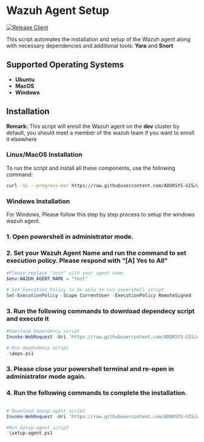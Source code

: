 # Wazuh Agent Setup

[![Release Client](https://github.com/ADORSYS-GIS/wazuh-cert-oauth2/actions/workflows/release.yml/badge.svg?branch=main)](https://github.com/ADORSYS-GIS/wazuh-cert-oauth2/actions/workflows/release.yml)


This script automates the installation and setup of the Wazuh agent along with necessary dependencies and additional tools: **Yara** and **Snort**

## Supported Operating Systems
- **Ubuntu**
- **MacOS** 
- **Windows**


## Installation

**Remark:** 
This script will enroll the Wazuh agent on the **dev** cluster by default, you should meet a member of the wazuh team if you want to enroll it elsewhere 

### Linux/MacOS Installation

To run the script and install all these components, use the following command:
```bash
curl -SL --progress-bar https://raw.githubusercontent.com/ADORSYS-GIS/wazuh-agent/main/scripts/setup-agent.sh | WAZUH_AGENT_NAME=test bash
```
### Windows Installation

For Windows, Please follow this step by step process to setup the windows wazuh agent.

### 1. Open powershell in administrator mode.

### 2. Set your Wazuh Agent Name and run the command to set execution policy. Please respond with "[A] Yes to All"
```powershell
#Please replace "test" with your agent name.
$env:WAZUH_AGENT_NAME = "test"

# Set Execution Policy to be able to run powershell script
Set-ExecutionPolicy -Scope CurrentUser -ExecutionPolicy RemoteSigned
```
### 3. Run the following commands to download dependecy script and execute it
```powershell
#Download Dependency script
Invoke-WebRequest -Uri 'https://raw.githubusercontent.com/ADORSYS-GIS/wazuh-agent/refs/heads/feat/3-Windows-Agent-Install-Script/scripts/deps.ps1' -OutFile 'deps.ps1'

# Run dependency script
.\deps.ps1
```

### 3. Please close your powershell terminal and re-open in administrator mode again.

### 4. Run the following commands to complete the installation.
```powershell

# Download Setup-agent script
Invoke-WebRequest -Uri 'https://raw.githubusercontent.com/ADORSYS-GIS/wazuh-agent/refs/heads/feat/3-Windows-Agent-Install-Script/scripts/setup-agent.ps1' -OutFile 'setup-agent.ps1'

#Run Setup-agent script
.\setup-agent.ps1

```




